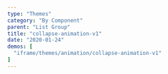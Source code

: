 ```yaml
---
type: "Themes"
category: "By Component"
parent: "List Group"
title: "collapse-animation-v1"
date: "2020-01-24"
demos: [
  "iframe/themes/animation/collapse-animation-v1"
]
---
```

